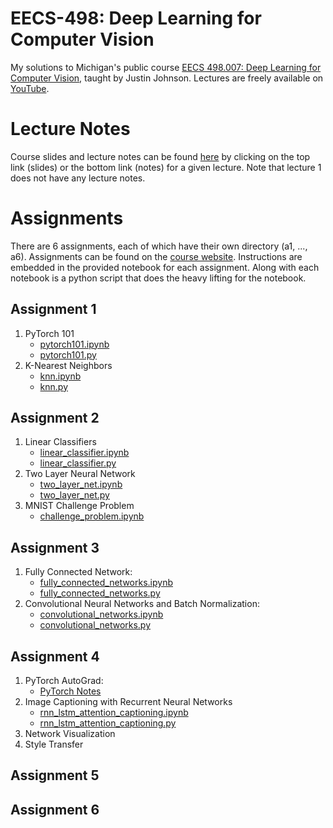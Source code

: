 # EECS-498: Deep Learning for Computer Vision
My solutions to Michigan's public course [EECS 498.007: Deep Learning for Computer Vision](https://web.eecs.umich.edu/~justincj/teaching/eecs498/WI2022/schedule.html), taught by Justin Johnson. Lectures are freely available on [YouTube](https://www.youtube.com/playlist?list=PL5-TkQAfAZFbzxjBHtzdVCWE0Zbhomg7r).

# Lecture Notes
Course slides and lecture notes can be found [here](https://web.eecs.umich.edu/~justincj/teaching/eecs498/WI2022/schedule.html) by clicking on the top link (slides) or the bottom link (notes) for a given lecture. Note that lecture 1 does not have any lecture notes. 

# Assignments
There are 6 assignments, each of which have their own directory (a1, ..., a6). Assignments can be found on the [course website](https://web.eecs.umich.edu/~justincj/teaching/eecs498/WI2022/).
Instructions are embedded in the provided notebook for each assignment. Along with each notebook is a python script that does the heavy lifting for the notebook. 

## Assignment 1
  1. PyTorch 101
      - [pytorch101.ipynb](https://github.com/bensmidt/machine-learning/blob/main/eecs498/a1/pytorch101.ipynb)
      - [pytorch101.py](https://github.com/bensmidt/machine-learning/blob/main/eecs498/a1/pytorch101.py)
  2. K-Nearest Neighbors 
      - [knn.ipynb](https://github.com/bensmidt/machine-learning/blob/main/eecs498/a1/knn.ipynb)
      - [knn.py](https://github.com/bensmidt/machine-learning/blob/main/eecs498/a1/knn.py)

## Assignment 2
   1. Linear Classifiers
      - [linear_classifier.ipynb](https://github.com/bensmidt/machine-learning/blob/main/eecs498/a2/linear_classifier.ipynb)
      - [linear_classifier.py](https://github.com/bensmidt/machine-learning/blob/main/eecs498/a2/linear_classifier.py)
   2. Two Layer Neural Network
      - [two_layer_net.ipynb](https://github.com/bensmidt/machine-learning/blob/main/eecs498/a2/two_layer_net.ipynb)
      - [two_layer_net.py](https://github.com/bensmidt/machine-learning/blob/main/eecs498/a2/two_layer_net.py)
   3. MNIST Challenge Problem 
      - [challenge_problem.ipynb](https://github.com/bensmidt/machine-learning/blob/main/eecs498/a2/challenge_problem.ipynb)

## Assignment 3
  1. Fully Connected Network:
      - [fully_connected_networks.ipynb](https://github.com/bensmidt/machine-learning/blob/main/eecs498/a3/fully_connected_networks.ipynb)
      - [fully_connected_networks.py](https://github.com/bensmidt/machine-learning/blob/main/eecs498/a3/fully_connected_networks.py)
  2. Convolutional Neural Networks and Batch Normalization: 
      - [convolutional_networks.ipynb](https://github.com/bensmidt/machine-learning/blob/main/eecs498/a3/convolutional_networks.ipynb)
      - [convolutional_networks.py](https://github.com/bensmidt/machine-learning/blob/main/eecs498/a3/convolutional_networks.py)

## Assignment 4
  1. PyTorch AutoGrad:
      - [PyTorch Notes](https://github.com/bensmidt/machine-learning/blob/main/eecs498/a4/PyTorch.md)
  2. Image Captioning with Recurrent Neural Networks
      - [rnn_lstm_attention_captioning.ipynb](hhttps://github.com/bensmidt/machine-learning/blob/main/eecs498/a4/rnn_lstm_attention_captioning.ipynb)
      - [rnn_lstm_attention_captioning.py](hthttps://github.com/bensmidt/machine-learning/blob/main/eecs498/a4/rnn_lstm_attention_captioning.py)
  3. Network Visualization
  4. Style Transfer

## Assignment 5

## Assignment 6
